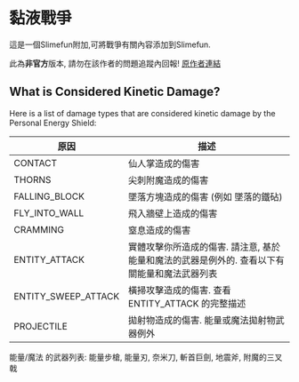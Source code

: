 # 黏液戰爭

這是一個Slimefun附加,可將戰爭有關內容添加到Slimefun.

此為**非官方**版本, 請勿在該作者的問題追蹤內回報!
[原作者連結](https://github.com/Seggan/SlimefunWarfare)

## What is Considered Kinetic Damage?
Here is a list of damage types that are considered kinetic damage by the Personal Energy Shield:

原因 | 描述
----- | ----------- 
CONTACT | 仙人掌造成的傷害
THORNS | 尖刺附魔造成的傷害
FALLING_BLOCK | 墜落方塊造成的傷害 (例如 墜落的鐵砧)
FLY_INTO_WALL | 飛入牆壁上造成的傷害
CRAMMING | 窒息造成的傷害
ENTITY_ATTACK | 實體攻擊你所造成的傷害. 請注意, 基於能量和魔法的武器是例外的. 查看以下有關能量和魔法武器列表
ENTITY_SWEEP_ATTACK | 橫掃攻擊造成的傷害. 查看 ENTITY_ATTACK 的完整描述
PROJECTILE | 拋射物造成的傷害. 能量或魔法拋射物武器例外

能量/魔法 的武器列表: 能量步槍, 能量刃, 奈米刀,  斬首巨劍, 地震斧, 附魔的三叉戟